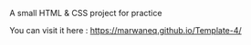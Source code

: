 A small HTML & CSS project for practice

You can visit it here : https://marwaneq.github.io/Template-4/
